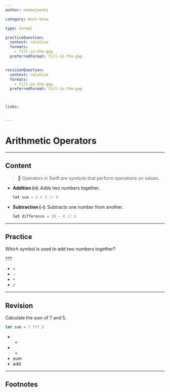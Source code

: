 ```yaml
---
author: nemanjaenki

category: must-know

type: normal

practiceQuestion:
  context: relative
  formats:
    - fill-in-the-gap
  preferredFormat: fill-in-the-gap


revisionQuestion:
  context: relative
  formats:
    - fill-in-the-gap
  preferredFormat: fill-in-the-gap



links:


---
```


# Arithmetic Operators

---
## Content

> 🚀 Operators in Swift are symbols that perform operations on values. 

- **Addition (`+`)**: Adds two numbers together.
  
  ```swift
  let sum = 5 + 3 // 8
  ```
- **Subtraction (`-`)**: Subtracts one number from another.
  
  ```swift
  let difference = 10 - 4 // 6
  ```


---
## Practice

Which symbol is used to add two numbers together?

???

- `+`
- `-`
- `*`
- `/`


---
## Revision

Calculate the sum of 7 and 5.

```swift
let sum = 7 ??? 5
```

- +
- -
- sum
- add


---
## Footnotes


